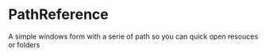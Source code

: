 # PathReference
A simple windows form with a serie of path so you can quick open resouces or folders
